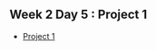 ## Week 2 Day 5 : Project 1

- [Project 1](https://git.generalassemb.ly/FEPIR-LOL-Saudi/First_Project)
